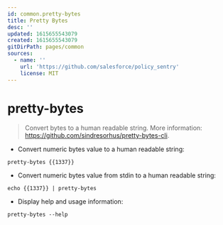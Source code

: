 ```yaml
---
id: common.pretty-bytes
title: Pretty Bytes
desc: ''
updated: 1615655543079
created: 1615655543079
gitDirPath: pages/common
sources:
  - name: ''
    url: 'https://github.com/salesforce/policy_sentry'
    license: MIT
---
```

# pretty-bytes

> Convert bytes to a human readable string.
> More information: <https://github.com/sindresorhus/pretty-bytes-cli>.

- Convert numeric bytes value to a human readable string:

`pretty-bytes {{1337}}`

- Convert numeric bytes value from stdin to a human readable string:

`echo {{1337}} | pretty-bytes`

- Display help and usage information:

`pretty-bytes --help`

